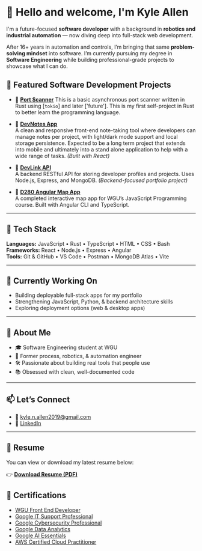 # 👋 Hello and welcome, I'm Kyle Allen

I'm a future-focused **software developer** with a background in **robotics and industrial automation** — now diving deep into full-stack web development.

After 16+ years in automation and controls, I’m bringing that same **problem-solving mindset** into software. I’m currently pursuing my degree in **Software Engineering** while building professional-grade projects to showcase what I can do.

## 🚀 Featured Software Development Projects

- 🔹 [**Port Scanner**](https://github.com/kyle-allen2006/port_scanner)
  This is a basic asynchronous port scanner written in Rust using [`tokio`] and later ['future']. This is my first self-project in Rust to better learn the programming language.
  
- 🔹 [**DevNotes App**](https://github.com/kyle-allen2006/devnotes-app)  
  A clean and responsive front-end note-taking tool where developers can manage notes per project, with light/dark mode support and local storage persistence. Expected to be a long term project that extends into mobile and ultimately into a stand alone application to help with a wide range of tasks. *(Built with React)*

- 🔹 [**DevLink API**](https://github.com/kyle-allen2006/devlink-api)  
  A backend RESTful API for storing developer profiles and projects. Uses Node.js, Express, and MongoDB. *(Backend-focused portfolio project)*

- 🔹 [**D280 Angular Map App**](https://github.com/kyle-allen2006/d280-javascript-programming-angular)  
  A completed interactive map app for WGU’s JavaScript Programming course. Built with Angular CLI and TypeScript.

---

## 💼 Tech Stack

**Languages:** JavaScript • Rust • TypeScript • HTML • CSS • Bash  
**Frameworks:** React • Node.js • Express • Angular  
**Tools:** Git & GitHub • VS Code • Postman • MongoDB Atlas • Vite

---

## 🎯 Currently Working On

- Building deployable full-stack apps for my portfolio  
- Strengthening JavaScript, Python, & backend architecture skills  
- Exploring deployment options (web & desktop apps)

---

## 🧠 About Me

- 🎓 Software Engineering student at WGU  
- 🤖 Former process, robotics, & automation engineer  
- 🛠 Passionate about building real tools that people use  
- 📚 Obsessed with clean, well-documented code

---

## 📫 Let’s Connect

- 📧 kyle.n.allen2019@gmail.com  
- 💼 [LinkedIn](https://www.linkedin.com/in/kyle-allen-255547bb)

---

## 📄 Resume

You can view or download my latest resume below:

👉 [**Download Resume (PDF)**](./Kyle_Allen_Resume.pdf)


## 📜 Certifications

- [WGU Front End Developer](https://badgr.com/public/assertions/SOFG8gGgS_2sU7PCCNbg1Q?identity__email=kall700%40wgu.edu)
- [Google IT Support Professional](https://coursera.org/share/cb571974a331b79f667836c48eeee320f)  
- [Google Cybersecurity Professional](https://coursera.org/share/6c48cdad8d66f6e9ccf2384f7b4612b3)  
- [Google Data Analytics](https://coursera.org/share/6861f8c8576c1384f88f4488ea7a396d)  
- [Google AI Essentials](https://coursera.org/share/ff0b979813b9bf7c6a4f87453266bb22)  
- [AWS Certified Cloud Practitioner](https://coursera.org/share/5f9b9c87b0a84c99bcb758548c4d1ba)
